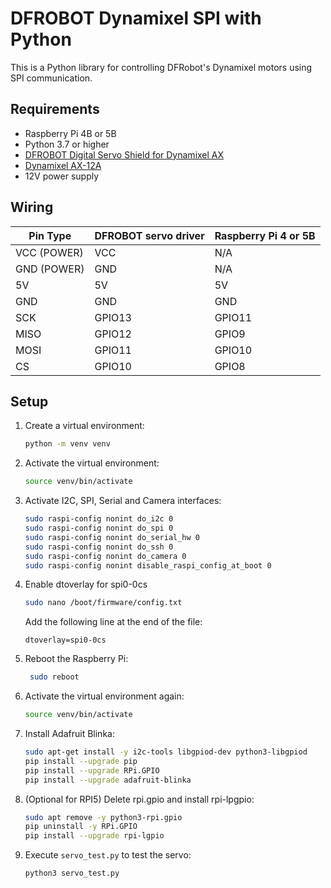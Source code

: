 # DFROBOT Dynamixel SPI with Python

This is a Python library for controlling DFRobot's Dynamixel motors using SPI communication.

## Requirements

- Raspberry Pi 4B or 5B
- Python 3.7 or higher
- [DFROBOT Digital Servo Shield for Dynamixel AX](https://www.dfrobot.com/product-958.html)
- [Dynamixel AX-12A](https://emanual.robotis.com/docs/en/dxl/ax/ax-12a/)
- 12V power supply

## Wiring

| Pin Type    | DFROBOT servo driver | Raspberry Pi 4 or 5B |
| ----------- | -------------------- | -------------------- |
| VCC (POWER) | VCC                  | N/A                  |
| GND (POWER) | GND                  | N/A                  |
| 5V          | 5V                   | 5V                   |
| GND         | GND                  | GND                  |
| SCK         | GPIO13               | GPIO11               |
| MISO        | GPIO12               | GPIO9                |
| MOSI        | GPIO11               | GPIO10               |
| CS          | GPIO10               | GPIO8                |

## Setup

1. Create a virtual environment:
   ```bash
   python -m venv venv
   ```
2. Activate the virtual environment:
   ```bash
   source venv/bin/activate
   ```
3. Activate I2C, SPI, Serial and Camera interfaces:
   ```bash
   sudo raspi-config nonint do_i2c 0
   sudo raspi-config nonint do_spi 0
   sudo raspi-config nonint do_serial_hw 0
   sudo raspi-config nonint do_ssh 0
   sudo raspi-config nonint do_camera 0
   sudo raspi-config nonint disable_raspi_config_at_boot 0
   ```
4. Enable dtoverlay for spi0-0cs
   ```bash
   sudo nano /boot/firmware/config.txt
   ```
   Add the following line at the end of the file:
   ```
   dtoverlay=spi0-0cs
   ```
5. Reboot the Raspberry Pi:

   ```bash
    sudo reboot
   ```

6. Activate the virtual environment again:

   ```bash
   source venv/bin/activate
   ```

7. Install Adafruit Blinka:
   ```bash
   sudo apt-get install -y i2c-tools libgpiod-dev python3-libgpiod
   pip install --upgrade pip
   pip install --upgrade RPi.GPIO
   pip install --upgrade adafruit-blinka
   ```
8. (Optional for RPI5) Delete rpi.gpio and install rpi-lpgpio:

   ```bash
   sudo apt remove -y python3-rpi.gpio
   pip uninstall -y RPi.GPIO
   pip install --upgrade rpi-lgpio
   ```

9. Execute `servo_test.py` to test the servo:
   ```bash
   python3 servo_test.py
   ```

